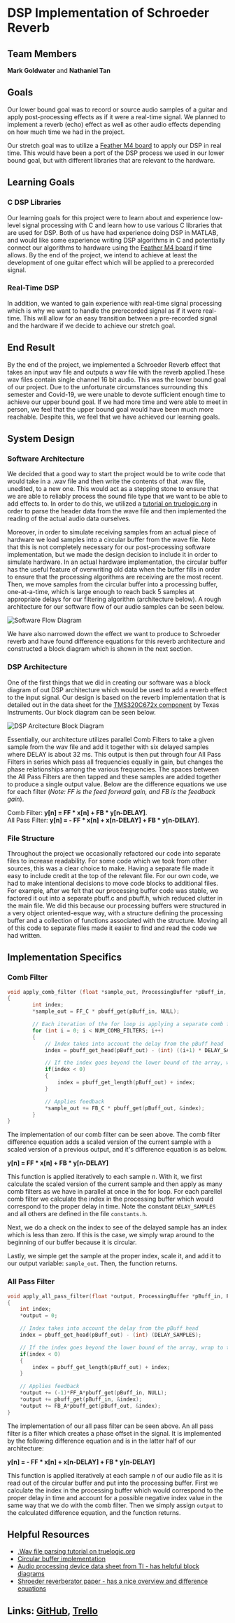 # DSP Implementation of Schroeder Reverb

## Team Members
**Mark Goldwater** and **Nathaniel Tan**

## Goals
Our lower bound goal was to record or source audio samples of a guitar and apply post-processing effects as if it were a real-time signal. We planned to implement a reverb (echo) effect as well as other audio effects depending on how much time we had in the project.

Our stretch goal was to utilize a [Feather M4 board](https://www.adafruit.com/product/3857) to apply our DSP in real time. This would have been a port of the DSP process we used in our lower bound goal, but with different libraries that are relevant to the hardware.

## Learning Goals

### C DSP Libraries
Our learning goals for this project were to learn about and experience low-level signal processing with C and learn how to use various C libraries that are used for DSP. Both of us have had experience doing DSP in MATLAB, and would like some experience writing DSP algorithms in C and potentially connect our algorithms to hardware using the [Feather M4 board](https://www.adafruit.com/product/3857) if time allows. By the end of the project, we intend to achieve at least the development of one guitar effect which will be applied to a prerecorded signal.

### Real-Time DSP
In addition, we wanted to gain experience with real-time signal processing which is why we want to handle the prerecorded signal as if it were real-time. This will allow for an easy transition between a pre-recorded signal and the hardware if we decide to achieve our stretch goal.

## End Result
By the end of the project, we implemented a Schroeder Reverb effect that takes an input wav file and outputs a wav file with the reverb applied.These wav files contain single channel 16 bit audio. This was the lower bound goal of our project. Due to the unfortunate circumstances surrounding this semester and Covid-19, we were unable to devote sufficient enough time to achieve our upper bound goal. If we had more time and were able to meet in person, we feel that the upper bound goal would have been much more reachable. Despite this, we feel that we have achieved our learning goals.

## System Design

### Software Architecture

We decided that a good way to start the project would be to write code that would take in a .wav file and then write the contents of that .wav file, unedited, to a new one. This would act as a stepping stone to ensure that we are able to reliably process the sound file type that we want to be able to add effects to. In order to do this, we utilized a [tutorial on truelogic.org](http://truelogic.org/wordpress/2015/09/04/parsing-a-wav-file-in-c/) in order to parse the header data from the wave file and then implemented the reading of the actual audio data ourselves.

Moreover, in order to simulate receiving samples from an actual piece of hardware we load samples into a circular buffer from the wave file. Note that this is not completely necessary for our post-processing software implementation, but we made the design decision to include it in order to simulate hardware. In an actual hardware implementation, the circular buffer has the useful feature of overwriting old data when the buffer fills in order to ensure that the processing algorithms are receiving are the most recent. Then, we move samples from the circular buffer into a processing buffer, one-at-a-time, which is large enough to reach back 5 samples at appropriate delays for our filtering algorithm (architecture below). A rough architecture for our software flow of our audio samples can be seen below.

![Software Flow Diagram](../img/SoftwareFlow.png)

We have also narrowed down the effect we want to produce to Schroeder reverb and have found difference equations for this reverb architecture and constructed a block diagram which is shown in the next section.

### DSP Architecture

One of the first things that we did in creating our software was a block diagram of out DSP architecture which would be used to add a reverb effect to the input signal. Our design is based on the reverb implementation that is detailed out in
the data sheet for the [TMS320C672x component](https://www.ti.com/lit/an/spraaa5/spraaa5.pdf) by Texas Instruments. Our block diagram can be seen below.

![DSP Arcitecture Block Diagram](../img/ShroederReverb.png)

Essentially, our architecture utilizes parallel Comb Filters to take a given sample from the wav file and add it together with six delayed samples where DELAY is about 32 ms. This output is then put through four All Pass Filters in series which pass all frequencies equally in gain, but changes the phase relationships among the various frequencies. The spaces between the All Pass Filters are then tapped and these samples are added together to produce a single output value. Below are the difference equations we use for each filter (*Note: FF is the feed forward gain, and FB is the feedback gain*).

Comb Filter: **y[n] = FF * x[n] + FB * y[n-DELAY]**. \
All Pass Filter: **y[n] = - FF * x[n] + x[n-DELAY] + FB * y[n-DELAY]**.

### File Structure

Throughout the project we occasionally refactored our code into separate files to increase readability. For some code which we took from other sources, this was a clear choice to make. Having a separate file made it easy to include credit at the top of the relevant file. For our own code, we had to make intentional decisions to move code blocks to additional files. For example, after we felt that our processing buffer code was stable, we factored it out into a separate pbuff.c and pbuff.h, which reduced clutter in the main file. We did this because our processing buffers were structured in a very object oriented-esque way, with a structure defining the processing buffer and a collection of functions associated with the structure. Moving all of this code to separate files made it easier to find and read the code we had written.

## Implementation Specifics

### Comb Filter

```C
void apply_comb_filter (float *sample_out, ProcessingBuffer *pBuff_in, ProcessingBuffer *pBuff_out, WaveHeader *header)
{
		int index;
		*sample_out = FF_C * pbuff_get(pBuff_in, NULL);

		// Each iteration of the for loop is applying a separate comb filter
		for (int i = 0; i < NUM_COMB_FILTERS; i++)
		{
			// Index takes into account the delay from the pBuff head
			index = pbuff_get_head(pBuff_out) - (int) ((i+1) * DELAY_SAMPLES);

			// If the index goes beyond the lower bound of the array, wrap to the end
			if(index < 0)
			{
				index = pbuff_get_length(pBuff_out) + index;
			}

			// Applies feedback
			*sample_out += FB_C * pbuff_get(pBuff_out, &index);
		}
}
```
The implementation of our comb filter can be seen above. The comb filter difference equation adds a scaled version of the current sample with a scaled version of a previous output, and it's difference equation is as below.

**y[n] = FF * x[n] + FB * y[n-DELAY]**

This function is applied iteratively to each sample *n*. With it, we first calculate the scaled version of the current sample and then apply as many comb filters as we have in parallel at once in the for loop. For each parellel comb filter we calculate the index in the processing buffer which would correspond to the proper delay in time. Note the constant ```DELAY_SAMPLES``` and all others are defined in the file ```constants.h```.

Next, we do a check on the index to see of the delayed sample has an index which is less than zero. If this is the case, we simply wrap around to the beginning of our buffer because it is circular.

Lastly, we simple get the sample at the proper index, scale it, and add it to our output variable: ```sample_out```. Then, the function returns.

### All Pass Filter

```C
void apply_all_pass_filter(float *output, ProcessingBuffer *pBuff_in, ProcessingBuffer *pBuff_out, WaveHeader *header)
{
	int index;
	*output = 0;

	// Index takes into account the delay from the pBuff head
	index = pbuff_get_head(pBuff_out) - (int) (DELAY_SAMPLES);

	// If the index goes beyond the lower bound of the array, wrap to the end
	if(index < 0)
	{
		index = pbuff_get_length(pBuff_out) + index;
	}

	// Applies feedback
	*output += (-1)*FF_A*pbuff_get(pBuff_in, NULL);
	*output += pbuff_get(pBuff_in, &index);
	*output += FB_A*pbuff_get(pBuff_out, &index);
}

```
The implementation of our all pass filter can be seen above. An all pass filter is a filter which creates a phase offset in the signal. It is implemented by the following difference equation and is in the latter half of our architecture:

**y[n] = - FF * x[n] + x[n-DELAY] + FB * y[n-DELAY]**

This function is applied iteratively at each sample *n* of our audio file as it is read out of the circular buffer and put into the processing buffer. First we calculate the index in the processing buffer which would correspond to the proper delay in time and account for a possible negative index value in the same way that we do with the comb filter. Then we simply assign ```output``` to the calculated difference equation, and the function returns.  

## Helpful Resources

- [.Wav file parsing tutorial on truelogic.org](http://truelogic.org/wordpress/2015/09/04/parsing-a-wav-file-in-c/)
- [Circular buffer implementation](https://github.com/embeddedartistry/embedded-resources/tree/master/examples/c/circular_buffer)
- [Audio processing device data sheet from TI - has helpful block diagrams](https://www.ti.com/lit/an/spraaa5/spraaa5.pdf)
- [Shroeder reverberator paper - has a nice overview and difference equations](http://www.paulwittschen.com/files/schroeder_paper.pdf)

## Links: [GitHub](https://github.com/MarkG98/C-Verb), [Trello](https://trello.com/b/D3GjNhy6/c-verb)
